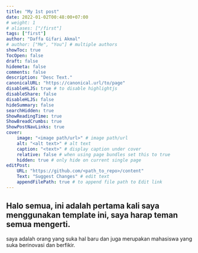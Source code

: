```yaml
---
title: "My 1st post"
date: 2022-01-02T00:48:00+07:00
# weight: 1
# aliases: ["/first"]
tags: ["first"]
author: "Daffa Gifari Akmal"
# author: ["Me", "You"] # multiple authors
showToc: true
TocOpen: false
draft: false
hidemeta: false
comments: false
description: "Desc Text."
canonicalURL: "https://canonical.url/to/page"
disableHLJS: true # to disable highlightjs
disableShare: false
disableHLJS: false
hideSummary: false
searchHidden: true
ShowReadingTime: true
ShowBreadCrumbs: true
ShowPostNavLinks: true
cover:
    image: "<image path/url>" # image path/url
    alt: "<alt text>" # alt text
    caption: "<text>" # display caption under cover
    relative: false # when using page bundles set this to true
    hidden: true # only hide on current single page
editPost:
    URL: "https://github.com/<path_to_repo>/content"
    Text: "Suggest Changes" # edit text
    appendFilePath: true # to append file path to Edit link
---
```


## Halo semua, ini adalah pertama kali saya menggunakan template ini, saya harap teman semua mengerti.

saya adalah orang yang suka hal baru dan juga merupakan mahasiswa yang suka berinovasi dan berfikir.
